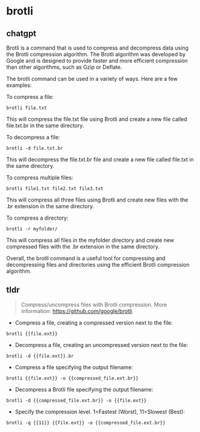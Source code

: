 # brotli 
## chatgpt 
Brotli is a command that is used to compress and decompress data using the Brotli compression algorithm. The Brotli algorithm was developed by Google and is designed to provide faster and more efficient compression than other algorithms, such as Gzip or Deflate.

The brotli command can be used in a variety of ways. Here are a few examples:

To compress a file:

```
brotli file.txt
```

This will compress the file.txt file using Brotli and create a new file called file.txt.br in the same directory.

To decompress a file:

```
brotli -d file.txt.br
```

This will decompress the file.txt.br file and create a new file called file.txt in the same directory.

To compress multiple files:

```
brotli file1.txt file2.txt file3.txt
```

This will compress all three files using Brotli and create new files with the .br extension in the same directory.

To compress a directory:

```
brotli -r myfolder/
```

This will compress all files in the myfolder directory and create new compressed files with the .br extension in the same directory.

Overall, the brotli command is a useful tool for compressing and decompressing files and directories using the efficient Brotli compression algorithm. 

## tldr 
 
> Compress/uncompress files with Brotli compression.
> More information: <https://github.com/google/brotli>.

- Compress a file, creating a compressed version next to the file:

`brotli {{file.ext}}`

- Decompress a file, creating an uncompressed version next to the file:

`brotli -d {{file.ext}}.br`

- Compress a file specifying the output filename:

`brotli {{file.ext}} -o {{compressed_file.ext.br}}`

- Decompress a Brotli file specifying the output filename:

`brotli -d {{compressed_file.ext.br}} -o {{file.ext}}`

- Specify the compression level. 1=Fastest (Worst), 11=Slowest (Best):

`brotli -q {{11}} {{file.ext}} -o {{compressed_file.ext.br}}`
